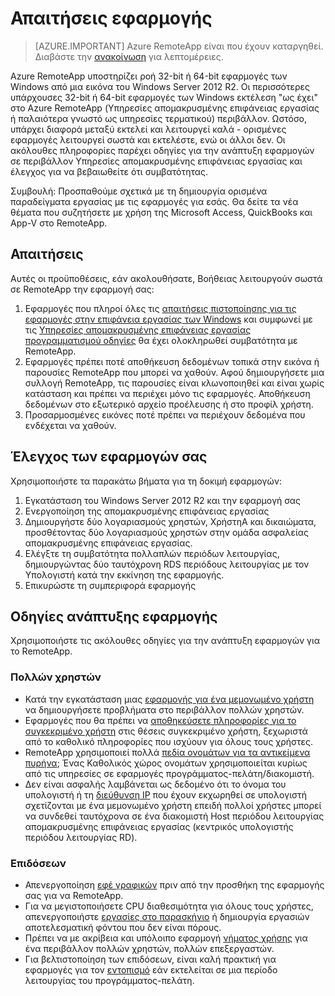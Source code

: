 
<properties
    pageTitle="Απαιτήσεις εφαρμογής για το Azure RemoteApp | Microsoft Azure"
    description="Μάθετε περισσότερα σχετικά με τις απαιτήσεις για τις εφαρμογές που θέλετε να χρησιμοποιήσετε στο Azure RemoteApp"
    services="remoteapp"
    documentationCenter=""
    authors="lizap"
    manager="mbaldwin" />

<tags
    ms.service="remoteapp"
    ms.workload="compute"
    ms.tgt_pltfrm="na"
    ms.devlang="na"
    ms.topic="article"
    ms.date="08/15/2016"
    ms.author="elizapo" />



# <a name="app-requirements"></a>Απαιτήσεις εφαρμογής

> [AZURE.IMPORTANT]
> Azure RemoteApp είναι που έχουν καταργηθεί. Διαβάστε την [ανακοίνωση](https://go.microsoft.com/fwlink/?linkid=821148) για λεπτομέρειες.

Azure RemoteApp υποστηρίζει ροή 32-bit ή 64-bit εφαρμογές των Windows από μια εικόνα του Windows Server 2012 R2. Οι περισσότερες υπάρχουσες 32-bit ή 64-bit εφαρμογές των Windows εκτέλεση "ως έχει" στο Azure RemoteApp (Υπηρεσίες απομακρυσμένης επιφάνειας εργασίας ή παλαιότερα γνωστό ως υπηρεσίες τερματικού) περιβάλλον. Ωστόσο, υπάρχει διαφορά μεταξύ εκτελεί και λειτουργεί καλά - ορισμένες εφαρμογές λειτουργεί σωστά και εκτελέστε, ενώ οι άλλοι δεν. Οι ακόλουθες πληροφορίες παρέχει οδηγίες για την ανάπτυξη εφαρμογών σε περιβάλλον Υπηρεσίες απομακρυσμένης επιφάνειας εργασίας και έλεγχος για να βεβαιωθείτε ότι συμβατότητας.

Συμβουλή: Προσπαθούμε σχετικά με τη δημιουργία ορισμένα παραδείγματα εργασίας με τις εφαρμογές για εσάς. Θα δείτε τα νέα θέματα που συζητήσετε με χρήση της Microsoft Access, QuickBooks και App-V στο RemoteApp.

## <a name="requirements"></a>Απαιτήσεις
Αυτές οι προϋποθέσεις, εάν ακολουθήσατε, Βοήθειας λειτουργούν σωστά σε RemoteApp την εφαρμογή σας:

1.  Εφαρμογές που πληροί όλες τις [απαιτήσεις πιστοποίησης για τις εφαρμογές στην επιφάνεια εργασίας των Windows](https://msdn.microsoft.com/library/windows/desktop/hh749939.aspx) και συμφωνεί με τις [Υπηρεσίες απομακρυσμένης επιφάνειας εργασίας προγραμματισμού οδηγίες](https://msdn.microsoft.com/library/aa383490.aspx) θα έχει ολοκληρωθεί συμβατότητα με RemoteApp.
2.  Εφαρμογές πρέπει ποτέ αποθήκευση δεδομένων τοπικά στην εικόνα ή παρουσίες RemoteApp που μπορεί να χαθούν.  Αφού δημιουργήσετε μια συλλογή RemoteApp, τις παρουσίες είναι κλωνοποιηθεί και είναι χωρίς κατάσταση και πρέπει να περιέχει μόνο τις εφαρμογές. Αποθήκευση δεδομένων στο εξωτερικό αρχείο προέλευσης ή στο προφίλ χρήστη.
3.  Προσαρμοσμένες εικόνες ποτέ πρέπει να περιέχουν δεδομένα που ενδέχεται να χαθούν.  

## <a name="testing-your-apps"></a>Έλεγχος των εφαρμογών σας
Χρησιμοποιήστε τα παρακάτω βήματα για τη δοκιμή εφαρμογών:

1.  Εγκατάσταση του Windows Server 2012 R2 και την εφαρμογή σας
2.  Ενεργοποίηση της απομακρυσμένης επιφάνειας εργασίας
3.  Δημιουργήστε δύο λογαριασμούς χρηστών, ΧρήστηΑ και δικαιώματα, προσθέτοντας δύο λογαριασμούς χρηστών στην ομάδα ασφαλείας απομακρυσμένης επιφάνειας εργασίας.
4.  Ελέγξτε τη συμβατότητα πολλαπλών περιόδων λειτουργίας, δημιουργώντας δύο ταυτόχρονη RDS περιόδους λειτουργίας με τον Υπολογιστή κατά την εκκίνηση της εφαρμογής.
5.  Επικυρώστε τη συμπεριφορά εφαρμογής

## <a name="application-development-guidelines"></a>Οδηγίες ανάπτυξης εφαρμογής
Χρησιμοποιήστε τις ακόλουθες οδηγίες για την ανάπτυξη εφαρμογών για το RemoteApp.

### <a name="multiple-users"></a>Πολλών χρηστών

- Κατά την εγκατάσταση μιας [εφαρμογής για ένα μεμονωμένο χρήστη ](https://msdn.microsoft.com/library/aa380661.aspx)να δημιουργήσετε προβλήματα στο περιβάλλον πολλών χρηστών.
- Εφαρμογές που θα πρέπει να [αποθηκεύσετε πληροφορίες για το συγκεκριμένο χρήστη](https://msdn.microsoft.com/library/aa383452.aspx) στις θέσεις συγκεκριμένο χρήστη, ξεχωριστά από το καθολικό πληροφορίες που ισχύουν για όλους τους χρήστες.
- RemoteApp χρησιμοποιεί πολλά [πεδία ονομάτων για τα αντικείμενα πυρήνα](https://msdn.microsoft.com/library/aa382954.aspx); Ένας Καθολικός χώρος ονομάτων χρησιμοποιείται κυρίως από τις υπηρεσίες σε εφαρμογές προγράμματος-πελάτη/διακομιστή.
- Δεν είναι ασφαλής λαμβάνεται ως δεδομένο ότι το όνομα του υπολογιστή ή τη [διεύθυνση IP](https://msdn.microsoft.com/library/aa382942.aspx) που έχουν εκχωρηθεί σε υπολογιστή σχετίζονται με ένα μεμονωμένο χρήστη επειδή πολλοί χρήστες μπορεί να συνδεθεί ταυτόχρονα σε ένα διακομιστή Host περιόδου λειτουργίας απομακρυσμένης επιφάνειας εργασίας (κεντρικός υπολογιστής περιόδου λειτουργίας RD).

### <a name="performance"></a>Επιδόσεων
- Απενεργοποίηση [εφέ γραφικών](https://msdn.microsoft.com/library/aa380822.aspx) πριν από την προσθήκη της εφαρμογής σας για να RemoteApp.
- Για να μεγιστοποιήσετε CPU διαθεσιμότητα για όλους τους χρήστες, απενεργοποιήστε [εργασίες στο παρασκήνιο](https://msdn.microsoft.com/library/aa380665.aspx) ή δημιουργία εργασιών αποτελεσματική φόντου που δεν είναι πόρους.
- Πρέπει να με ακρίβεια και υπόλοιπο εφαρμογή [νήματος χρήσης](https://msdn.microsoft.com/library/aa383520.aspx) για ένα περιβάλλον πολλών χρηστών, πολλών επεξεργαστών.
- Για βελτιστοποίηση των επιδόσεων, είναι καλή πρακτική για εφαρμογές για τον [εντοπισμό](https://msdn.microsoft.com/library/aa380798.aspx) εάν εκτελείται σε μια περίοδο λειτουργίας του προγράμματος-πελάτη.
